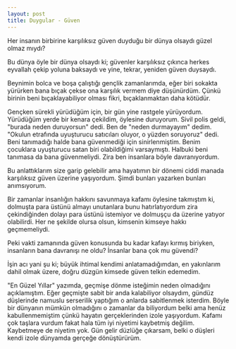 ```yaml
---
layout: post
title: Duygular - Güven
---
```


Her insanın birbirine karşılıksız güven duyduğu bir dünya olsaydı güzel olmaz mıydı?

Bu dünya öyle bir dünya olsaydı ki; güvenler karşılıksız çıkınca herkes eyvallah çekip yoluna baksaydı ve yine, tekrar, yeniden güven duysaydı.

Beynimin bolca ve boşa çalıştığı gençlik zamanlarımda, eğer biri sokakta yürürken bana bıçak çekse ona karşılık vermem diye düşünürdüm. Çünkü birinin beni bıçaklayabiliyor olması fikri, bıçaklanmaktan daha kötüdür.

Gençken sürekli yürüdüğüm için, bir gün yine rastgele yürüyordum. Yürüdüğüm yerde bir kenara çekildim, öylesine duruyorum. Sivil polis geldi, "burada neden duruyorsun" dedi. Ben de "neden durmayayım" dedim. "Okulun etrafında uyuşturucu satıcıları oluyor, o yüzden soruyoruz" dedi. Beni tanımadığı halde bana güvenmediği için sinirlenmiştim. Benim çocuklara uyuşturucu satan biri olabildiğimi varsaymıştı. Halbuki beni tanımasa da bana güvenmeliydi. Zira ben insanlara böyle davranıyordum.

Bu anlattıklarım size garip gelebilir ama hayatımın bir dönemi ciddi manada karşılıksız güven üzerine yaşıyordum. Şimdi bunları yazarken bunları anımsıyorum.

Bir zamanlar insanlığın hakkını savunmaya kafamı öylesine takmıştım ki, dolmuşta para üstünü almayı unutanlara bunu hatırlatıyordum zira çekindiğinden dolayı para üstünü istemiyor ve dolmuşçu da üzerine yatıyor olabilirdi. Her ne şekilde olursa olsun, kimsenin kimseye hakkı geçmemeliydi.

Peki vakti zamanında güven konusunda bu kadar kafayı kırmış biriyken, insanların bana davranışı ne oldu? İnsanlar bana çok mu güvendi?

İşin acı yani şu ki; büyük ihtimal kendimi anlatamadığımdan, en yakınlarım dahil olmak üzere, doğru düzgün kimsede güven telkin edemedim.

"En Güzel Yıllar" yazımda, geçmişe dönme isteğimin neden olmadığını açıklamıştım. Eğer geçmişte sabit bir anda kalabiliyor olsaydım, gündüz düşlerinde namuslu serserilik yaptığım o anlarda sabitlenmek isterdim. Böyle bir dünyanın mümkün olmadığını o zamanlar da biliyordum belki ama henüz kabullenmemiştim çünkü hayatın gerçeklerinden izole yaşıyordum. Kafamı çok taşlara vurdum fakat hala tüm iyi niyetimi kaybetmiş değilim. Kaybetmeye de niyetim yok. Gün gelir düzlüğe çıkarsam, belki o düşleri kendi izole dünyamda gerçeğe dönüştürürüm.